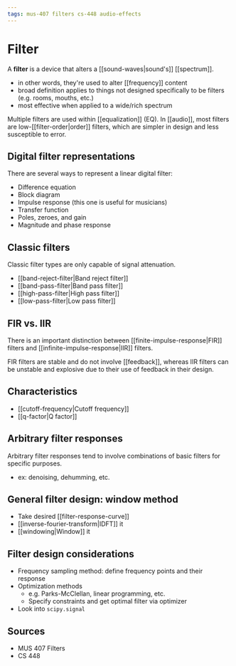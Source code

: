 ```yaml
---
tags: mus-407 filters cs-448 audio-effects
---
```


# Filter

A **filter** is a device that alters a [[sound-waves|sound's]] [[spectrum]].

- in other words, they're used to alter [[frequency]] content
- broad definition applies to things not designed specifically to be filters (e.g. rooms, mouths, etc.)
- most effective when applied to a wide/rich spectrum

Multiple filters are used within [[equalization]] (EQ). In [[audio]], most filters are low-[[filter-order|order]] filters, which are simpler in design and less susceptible to error.

## Digital filter representations

There are several ways to represent a linear digital filter:

- Difference equation
- Block diagram
- Impulse response (this one is useful for musicians)
- Transfer function
- Poles, zeroes, and gain
- Magnitude and phase response

## Classic filters

Classic filter types are only capable of signal attenuation.

- [[band-reject-filter|Band reject filter]]
- [[band-pass-filter|Band pass filter]]
- [[high-pass-filter|High pass filter]]
- [[low-pass-filter|Low pass filter]]

## FIR vs. IIR

There is an important distinction between [[finite-impulse-response|FIR]] filters and [[infinite-impulse-response|IIR]] filters.

FIR filters are stable and do not involve [[feedback]], whereas IIR filters can be unstable and explosive due to their use of feedback in their design.

## Characteristics

- [[cutoff-frequency|Cutoff frequency]]
- [[q-factor|Q factor]]

## Arbitrary filter responses

Arbitrary filter responses tend to involve combinations of basic filters for specific purposes.

- ex: denoising, dehumming, etc.

## General filter design: window method

- Take desired [[filter-response-curve]]
- [[inverse-fourier-transform|IDFT]] it
- [[windowing|Window]] it

## Filter design considerations

- Frequency sampling method: define frequency points and their response
- Optimization methods
  - e.g. Parks-McClellan, linear programming, etc.
  - Specify constraints and get optimal filter via optimizer
- Look into `scipy.signal`

## Sources

- MUS 407 Filters
- CS 448
